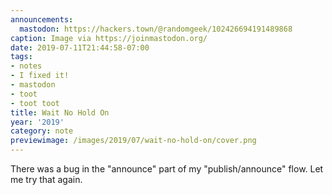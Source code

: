 ```yaml
---
announcements:
  mastodon: https://hackers.town/@randomgeek/102426694191489868
caption: Image via https://joinmastodon.org/
date: 2019-07-11T21:44:58-07:00
tags:
- notes
- I fixed it!
- mastodon
- toot
- toot toot
title: Wait No Hold On
year: '2019'
category: note
previewimage: /images/2019/07/wait-no-hold-on/cover.png
---
```


There was a bug in the "announce" part of my "publish/announce" flow. Let me try
that again.

